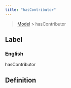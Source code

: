 ```yaml
---
title: "hasContributor"
---
```


> [Model](../../) > hasContributor

## Label

### English
hasContributor


## Definition



    
